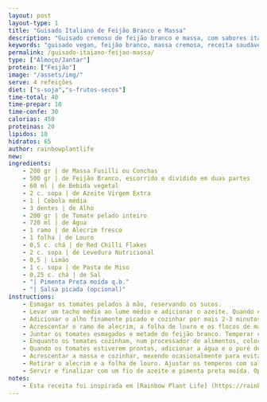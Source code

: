 ```yaml
---
layout: post
layout-type: 1
title: "Guisado Italiano de Feijão Branco e Massa"
description: "Guisado cremoso de feijão branco e massa, com sabores italianos"
keywords: "guisado vegan, feijão branco, massa cremosa, receita saudável, jantar reconfortante, refeição sem laticínios, alta proteína vegetal, receita italiana vegan, prato único nutritivo, guisado fácil e rápido"
permalink: /guisado-itaiano-feijao-massa/
type: ["Almoço/Jantar"]
protein: ["Feijão"]
image: "/assets/img/"
serve: 4 refeições
diet: ["s-soja","s-frutos-secos"]
time-total: 40
time-prepar: 10
time-confe: 30
calorias: 450
proteinas: 20
lipidos: 10
hidratos: 65
author: rainbowplantlife
new:
ingredients:
    - 200 gr | de Massa Fusilli ou Conchas
    - 500 gr | de Feijão Branco, escorrido e dividido em duas partes
    - 60 ml | de Bebida vegetal
    - 2 c. sopa | de Azeite Virgem Extra
    - 1 | Cebola média
    - 3 dentes | de Alho
    - 200 gr | de Tomate pelado inteiro
    - 720 ml | de Água
    - 1 ramo | de Alecrim fresco
    - 1 folha | de Louro
    - 0,5 c. chá | de Red Chilli Flakes
    - 2 c. sopa | de Levedura Nutricional
    - 0,5 | Limão
    - 1 c. sopa | de Pasta de Miso
    - 0,25 c. chá | de Sal
    - "| Pimenta Preta moída q.b."
    - "| Salsa picada (opcional)"
instructions:
    - Esmagar os tomates pelados à mão, reservando os sucos.
    - Levar um tacho médio ao lume médio e adicionar o azeite. Quando estiver quente, juntar a cebola picada, temperar com uma pitada de sal e cozinhar, mexendo frequentemente, até ficarem macias e translúcidas (cerca de 4-6 minutos).
    - Adicionar o alho finamente picado e cozinhar por mais 2-3 minutos, até ficar dourado e aromático, mexendo sempre para evitar que queime.
    - Acrescentar o ramo de alecrim, a folha de louro e os flocos de malagueta e cozinhar por 30 segundos até libertarem aroma.
    - Juntar os tomates esmagados e metade do feijão branco. Temperar com sal a gosto e cozinhar, mexendo ocasionalmente, até que os tomates engrossem ligeiramente e adquiram uma textura aveludada (cerca de 6-8 minutos).
    - Enquanto os tomates cozinham, num processador de alimentos, colocar a outra metade do feijão branco, a bebida vegetal, a levedura nutricional, a raspa e o sumo de limão, a pasta de miso, o sal e pimenta preta a gosto. Triturar até obter um puré completamente liso e homogéneo. Provar e ajustar o tempero com mais sal ou sumo de limão, se necessário.
    - Quando os tomates estiverem prontos, adicionar a água e o puré de feijão ao tacho. Aumentar o lume para médio-alto e deixar levantar fervura.
    - Acrescentar a massa e cozinhar, mexendo ocasionalmente para evitar que se agarre, até ficar al dente e o molho engrossar (cerca de 12-16 minutos, dependendo do tipo de massa utilizada). A textura final do prato deve ser cremosa e ligeiramente caldosa.
    - Retirar o alecrim e a folha de louro. Ajustar os temperos com sal e pimenta preta a gosto.
    - Servir e finalizar com um fio de azeite e pimenta preta moída. Opcionalmente, polvilhar com salsa picada para um toque fresco.
notes:
    - Esta receita foi inspirada em [Rainbow Plant Life] (https://rainbowplantlife.com/vegan-italian-white-bean-and-pasta-stew/)
---
```


